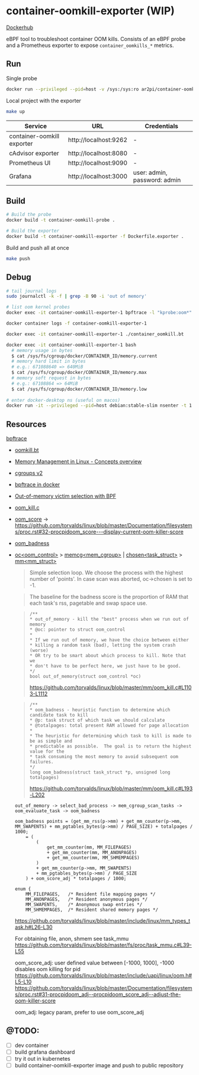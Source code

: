 # container-oomkill-exporter (WIP)

[Dockerhub](https://hub.docker.com/r/ar2pi/container-oomkill-exporter)

eBPF tool to troubleshoot container OOM kills. Consists of an eBPF probe and a Prometheus exporter to expose `container_oomkills_*` metrics.

## Run

Single probe
```sh
docker run --privileged --pid=host -v /sys:/sys:ro ar2pi/container-oomkill-probe
```

Local project with the exporter
```sh
make up
```

| Service | URL | Credentials |
|---------|-----|-------------|
| container-oomkill exporter | http://localhost:9262 | - |
| cAdvisor exporter | http://localhost:8080 | - |
| Prometheus UI | http://localhost:9090 | - |
| Grafana | http://localhost:3000 | user: admin, password: admin |

## Build

```sh
# Build the probe
docker build -t container-oomkill-probe .

# Build the exporter
docker build -t container-oomkill-exporter -f Dockerfile.exporter .
```

Build and push all at once
```sh
make push
```

## Debug

```sh
# tail journal logs
sudo journalctl -k -f | grep -B 90 -i 'out of memory'

# list oom kernel probes
docker exec -it container-oomkill-exporter-1 bpftrace -l "kprobe:oom*"

docker container logs -f container-oomkill-exporter-1

docker exec -it container-oomkill-exporter-1 ./container_oomkill.bt

docker exec -it container-oomkill-exporter-1 bash
  # memory usage in bytes
  $ cat /sys/fs/cgroup/docker/CONTAINER_ID/memory.current
  # memory hard limit in bytes
  # e.g.: 671088640 => 640MiB
  $ cat /sys/fs/cgroup/docker/CONTAINER_ID/memory.max
  # memory soft request in bytes
  # e.g.: 67108864 => 64MiB
  $ cat /sys/fs/cgroup/docker/CONTAINER_ID/memory.low
  
# enter docker-desktop ns (useful on macos)
docker run -it --privileged --pid=host debian:stable-slim nsenter -t 1 -m -u -n -i bash
```

## Resources

[bpftrace](https://github.com/bpftrace/bpftrace)
- [oomkill.bt](https://github.com/bpftrace/bpftrace/blob/master/tools/oomkill.bt)

- [Memory Management in Linux - Concepts overview](https://docs.kernel.org/admin-guide/mm/concepts.html)
- [cgroups v2](https://www.kernel.org/doc/html/latest/admin-guide/cgroup-v2.html)
- [bpftrace in docker](https://hemslo.io/run-ebpf-programs-in-docker-using-docker-bpf/)
- [Out-of-memory victim selection with BPF](https://lwn.net/Articles/941614/)
- [oom_kill.c](https://github.com/torvalds/linux/blob/master/mm/oom_kill.c#L1112)
- [oom_score](https://elixir.bootlin.com/linux/v6.15/source/fs/proc/base.c#L585) -> https://github.com/torvalds/linux/blob/master/Documentation/filesystems/proc.rst#32-procpidoom_score---display-current-oom-killer-score
- [oom_badness](https://elixir.bootlin.com/linux/v6.15/source/mm/oom_kill.c#L227-L232)
- [oc<oom_control>](https://github.com/torvalds/linux/blob/master/include/linux/oom.h#L28) > [memcg<mem_cgroup>](https://github.com/torvalds/linux/blob/master/include/linux/memcontrol.h#L177-L312) | [chosen<task_struct>](https://github.com/torvalds/linux/blob/master/include/linux/sched.h#L816-L1665) > [mm<mm_struct>](https://github.com/torvalds/linux/blob/master/include/linux/mm_types.h#L933-L1216)

    > Simple selection loop. We choose the process with the highest number of 'points'. In case scan was aborted, oc->chosen is set to -1.
    
    > The baseline for the badness score is the proportion of RAM that each task's rss, pagetable and swap space use.

    > ```
    > /**
    > * out_of_memory - kill the "best" process when we run out of memory
    > * @oc: pointer to struct oom_control
    > *
    > * If we run out of memory, we have the choice between either
    > * killing a random task (bad), letting the system crash (worse)
    > * OR try to be smart about which process to kill. Note that we
    > * don't have to be perfect here, we just have to be good.
    > */
    > bool out_of_memory(struct oom_control *oc)
    > ```
    > https://github.com/torvalds/linux/blob/master/mm/oom_kill.c#L1103-L1112

    > ```
    > /**
    > * oom_badness - heuristic function to determine which candidate task to kill
    > * @p: task struct of which task we should calculate
    > * @totalpages: total present RAM allowed for page allocation
    > *
    > * The heuristic for determining which task to kill is made to be as simple and
    > * predictable as possible.  The goal is to return the highest value for the
    > * task consuming the most memory to avoid subsequent oom failures.
    > */
    > long oom_badness(struct task_struct *p, unsigned long totalpages)
    > ```
    > https://github.com/torvalds/linux/blob/master/mm/oom_kill.c#L193-L202

    ```
    out_of_memory -> select_bad_process -> mem_cgroup_scan_tasks -> oom_evaluate_task -> oom_badness
    
    oom_badness points = (get_mm_rss(p->mm) + get_mm_counter(p->mm, MM_SWAPENTS) + mm_pgtables_bytes(p->mm) / PAGE_SIZE) + totalpages / 1000;  
        = (
            (
                get_mm_counter(mm, MM_FILEPAGES) 
                + get_mm_counter(mm, MM_ANONPAGES) 
                + get_mm_counter(mm, MM_SHMEMPAGES)
            ) 
            + get_mm_counter(p->mm, MM_SWAPENTS) 
            + mm_pgtables_bytes(p->mm) / PAGE_SIZE
        ) + oom_score_adj * totalpages / 1000;
    ```
    ```
    enum {
        MM_FILEPAGES,	/* Resident file mapping pages */
        MM_ANONPAGES,	/* Resident anonymous pages */
        MM_SWAPENTS,	/* Anonymous swap entries */
        MM_SHMEMPAGES,	/* Resident shared memory pages */
    ```
    https://github.com/torvalds/linux/blob/master/include/linux/mm_types_task.h#L26-L30

    For obtaining file, anon, shmem see task_mmu https://github.com/torvalds/linux/blob/master/fs/proc/task_mmu.c#L39-L55

    oom_score_adj: user defined value between [-1000, 1000], -1000 disables oom killing for pid
    https://github.com/torvalds/linux/blob/master/include/uapi/linux/oom.h#L5-L10
    https://github.com/torvalds/linux/blob/master/Documentation/filesystems/proc.rst#31-procpidoom_adj--procpidoom_score_adj--adjust-the-oom-killer-score

    oom_adj: legacy param, prefer to use oom_score_adj

## @TODO:

- [ ] dev container
- [ ] build grafana dashboard
- [ ] try it out in kubernetes
- [ ] build container-oomkill-exporter image and push to public repository
